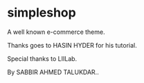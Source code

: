 # simpleshop

A well known e-commerce theme.

Thanks goes to HASIN HYDER for his tutorial.

Special thanks to LIILab.

By SABBIR AHMED TALUKDAR..
